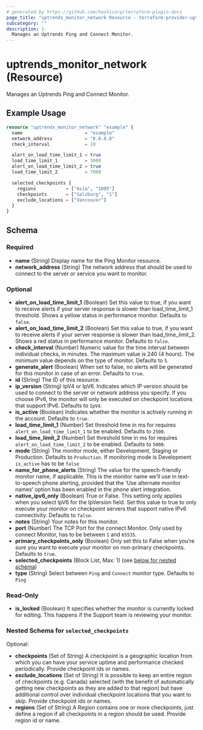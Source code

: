 ```yaml
---
# generated by https://github.com/hashicorp/terraform-plugin-docs
page_title: "uptrends_monitor_network Resource - terraform-provider-uptrends"
subcategory: ""
description: |-
  Manages an Uptrends Ping and Connect Monitor.
---
```


# uptrends_monitor_network (Resource)

Manages an Uptrends Ping and Connect Monitor.

## Example Usage

```terraform
resource "uptrends_monitor_network" "example" {
  name                       = "example"
  network_address            = "8.8.8.8"
  check_interval             = 10

  alert_on_load_time_limit_1 = true
  load_time_limit_1          = 3000
  alert_on_load_time_limit_2 = true
  load_time_limit_2          = 7000

  selected_checkpoints {
    regions           = ["Asia", "1005"]
    checkpoints       = ["Salzburg", "1"]
    exclude_locations = ["Vancouver"]
  }
}
```

<!-- schema generated by tfplugindocs -->
## Schema

### Required

- **name** (String) Display name for the Ping Monitor resource.
- **network_address** (String) The network address that should be used to connect to the server or service you want to monitor.

### Optional

- **alert_on_load_time_limit_1** (Boolean) Set this value to true, if you want to receive alerts if your server response is slower than load_time_limit_1 threshold. Shows a yellow status in performance monitor. Defaults to `false`.
- **alert_on_load_time_limit_2** (Boolean) Set this value to true, if you want to receive alerts if your server response is slower than load_time_limit_2. Shows a red status in performance monitor. Defaults to `false`.
- **check_interval** (Number) Numeric value for the time interval between individual checks, in minutes. The maximum value is 240 (4 hours). The minimum value depends on the type of monitor. Defaults to `5`.
- **generate_alert** (Boolean) When set to false, no alerts will be generated for this monitor in case of an error. Defaults to `true`.
- **id** (String) The ID of this resource.
- **ip_version** (String) IpV4 or IpV6. Indicates which IP version should be used to connect to the server or network address you specify. If you choose IPv6, the monitor will only be executed on checkpoint locations that support IPv6. Defaults to `IpV4`.
- **is_active** (Boolean) Indicates whether the monitor is actively running in the account. Defaults to `true`.
- **load_time_limit_1** (Number) Set threshold time in ms for requires `alert_on_load_time_limit_1` to be enabled. Defaults to `2500`.
- **load_time_limit_2** (Number) Set threshold time in ms for requires `alert_on_load_time_limit_2` to be enabled. Defaults to `5000`.
- **mode** (String) The monitor mode, either Development, Staging or Production. Defaults to `Production`. If monitoring mode is Development `is_active` has to be `false`
- **name_for_phone_alerts** (String) The value for the speech-friendly monitor name, if applicable. This is the monitor name we’ll use in text-to-speech phone alerting, provided that the ‘Use alternate monitor names’ option has been enabled in the phone alert integration.
- **native_ipv6_only** (Boolean) True or False. This setting only applies when you select IpV6 for the IpVersion field. Set this value to true to only execute your monitor on checkpoint servers that support native IPv6 connectivity. Defaults to `false`.
- **notes** (String) Your notes for this monitor.
- **port** (Number) The TCP Port for the connect Monitor. Only used by connect Monitor, has to be between `1` and `65535`.
- **primary_checkpoints_only** (Boolean) Only set this to False when you’re sure you want to execute your monitor on non-primary checkpoints. Defaults to `true`.
- **selected_checkpoints** (Block List, Max: 1) (see [below for nested schema](#nestedblock--selected_checkpoints))
- **type** (String) Select between `Ping` and `Connect` monitor type. Defaults to `Ping`

### Read-Only

- **is_locked** (Boolean) It specifies whether the monitor is currently locked for editing. This happens if the Support team is reviewing your monitor.

<a id="nestedblock--selected_checkpoints"></a>
### Nested Schema for `selected_checkpoints`

Optional:

- **checkpoints** (Set of String) A checkpoint is a geographic location from which you can have your service uptime and performance checked periodically. Provide checkpoint ids or names.
- **exclude_locations** (Set of String) It is possible to keep an entire region of checkpoints (e.g. Canada) selected (with the benefit of automatically getting new checkpoints as they are added to that region) but have additional control over individual checkpoint locations that you want to skip. Provide checkpoint ids or names.
- **regions** (Set of String) A Region contains one or more checkpoints, just define a region if all checkpoints in a region should be used. Provide region id or name.


